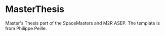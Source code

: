 # MasterThesis

Master's Thesis part of the SpaceMasters and M2R ASEP. The template is from Philippe Peille.




